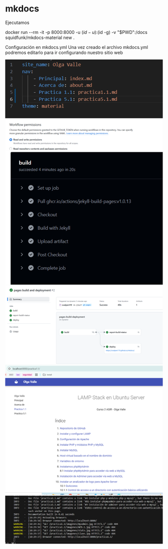 # mkdocs
Ejecutamos 

docker run --rm -it -p 8000:8000 -u $(id -u):$(id -g) -v "$PWD":/docs squidfunk/mkdocs-material new .

Configuración en mkdocs.yml
Una vez creado el archivo mkdocs.yml podremos editarlo para ir configurando nuestro sitio web

![alt text](image-4.png)
![alt text](image.png)
![alt text](image-5.png)
![alt text](image-1.png)
![alt text](image-2.png)
![alt text](image-3.png)